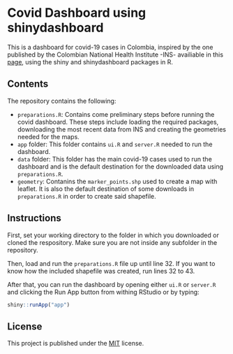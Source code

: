 # Covid Dashboard using shinydashboard

This is a dashboard for covid-19 cases in Colombia, inspired by the one published by the Colombian National Health Institute -INS- availiable in this [page](https://www.ins.gov.co/Noticias/paginas/coronavirus.aspx), using the shiny and shinydashboard packages in R.

## Contents

The repository contains the following:

- `preparations.R`: Contains come preliminary steps before running the covid dashboard. These steps include loading the required packages, downloading the most recent data from INS and creating the geometries needed for the maps.
- `app` folder: This folder contains `ui.R` and `server.R` needed to run the dashboard.
- `data` folder: This folder has the main covid-19 cases used to run the dashboard and is the default destination for the downloaded data using `preparations.R`.
- `geometry`: Contanins the `marker_points.shp` used to create a map with leaflet. It is also the default destination of some downloads in `preparations.R` in order to create said shapefile.

## Instructions

First, set your working directory to the folder in which you downloaded or cloned the respository. Make sure you are not inside any subfolder in the repository.

Then, load and run the `preparations.R` file up until line 32. If you want to know how the included shapefile was created, run lines 32 to 43.

After that, you can run the dashboard by opening either `ui.R` or `server.R` and clicking the Run App button from withing RStudio or by typing:

```r
shiny::runApp("app")
```

## License

This project is published under the [MIT](https://github.com/camartinezbu/covid-dashboard-replica-colombia/blob/master/LICENSE) license.
